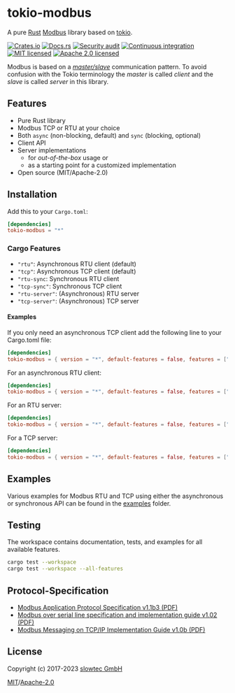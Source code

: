 <!-- SPDX-FileCopyrightText: Copyright (c) 2017-2023 slowtec GmbH <post@slowtec.de> -->
<!-- SPDX-License-Identifier: MIT OR Apache-2.0 -->

# tokio-modbus

A pure [Rust](https://www.rust-lang.org)
[Modbus](https://en.wikipedia.org/wiki/Modbus) library
based on [tokio](https://tokio.rs).

[![Crates.io](https://img.shields.io/crates/v/tokio-modbus.svg)](https://crates.io/crates/tokio-modbus)
[![Docs.rs](https://docs.rs/tokio-modbus/badge.svg)](https://docs.rs/tokio-modbus/)
[![Security audit](https://github.com/slowtec/tokio-modbus/actions/workflows/security-audit.yaml/badge.svg)](https://github.com/slowtec/tokio-modbus/actions/workflows/security-audit.yaml)
[![Continuous integration](https://github.com/slowtec/tokio-modbus/actions/workflows/continuous-integration.yaml/badge.svg)](https://github.com/slowtec/tokio-modbus/actions/workflows/continuous-integration.yaml)
[![MIT licensed](https://img.shields.io/badge/license-MIT-blue.svg)](./LICENSE-MIT)
[![Apache 2.0 licensed](https://img.shields.io/badge/license-Apache%202.0-blue.svg)](./LICENSE-APACHE)

Modbus is based on a [_master/slave_](<https://en.wikipedia.org/wiki/Master/slave_(technology)>)
communication pattern.
To avoid confusion with the Tokio terminology the _master_ is called _client_
and the _slave_ is called _server_ in this library.

## Features

- Pure Rust library
- Modbus TCP or RTU at your choice
- Both `async` (non-blocking, default) and `sync` (blocking, optional)
- Client API
- Server implementations
  - for _out-of-the-box_ usage or
  - as a starting point for a customized implementation
- Open source (MIT/Apache-2.0)

## Installation

Add this to your `Cargo.toml`:

```toml
[dependencies]
tokio-modbus = "*"
```

### Cargo Features

- `"rtu"`: Asynchronous RTU client (default)
- `"tcp"`: Asynchronous TCP client (default)
- `"rtu-sync`: Synchronous RTU client
- `"tcp-sync"`: Synchronous TCP client
- `"rtu-server"`: (Asynchronous) RTU server
- `"tcp-server"`: (Asynchronous) TCP server

#### Examples

If you only need an asynchronous TCP client add the following line to your Cargo.toml file:

```toml
[dependencies]
tokio-modbus = { version = "*", default-features = false, features = ["tcp"] }
```

For an asynchronous RTU client:

```toml
[dependencies]
tokio-modbus = { version = "*", default-features = false, features = ["rtu"] }
```

For an RTU server:

```toml
[dependencies]
tokio-modbus = { version = "*", default-features = false, features = ["rtu-server"] }
```

For a TCP server:

```toml
[dependencies]
tokio-modbus = { version = "*", default-features = false, features = ["tcp-server"] }
```

## Examples

Various examples for Modbus RTU and TCP using either the asynchronous
or synchronous API can be found in the
[examples](https://github.com/slowtec/tokio-modbus/tree/main/examples)
folder.

## Testing

The workspace contains documentation, tests, and examples for all available
features.

```sh
cargo test --workspace
cargo test --workspace --all-features
```

## Protocol-Specification

- [Modbus Application Protocol Specification v1.1b3 (PDF)](http://modbus.org/docs/Modbus_Application_Protocol_V1_1b3.pdf)
- [Modbus over serial line specification and implementation guide v1.02 (PDF)](http://modbus.org/docs/Modbus_over_serial_line_V1_02.pdf)
- [Modbus Messaging on TCP/IP Implementation Guide v1.0b (PDF)](http://modbus.org/docs/Modbus_Messaging_Implementation_Guide_V1_0b.pdf)

## License

Copyright (c) 2017-2023 [slowtec GmbH](https://www.slowtec.de)

[MIT](LICENSES/MIT.txt)/[Apache-2.0](LICENSES/Apache-2.0.txt)
